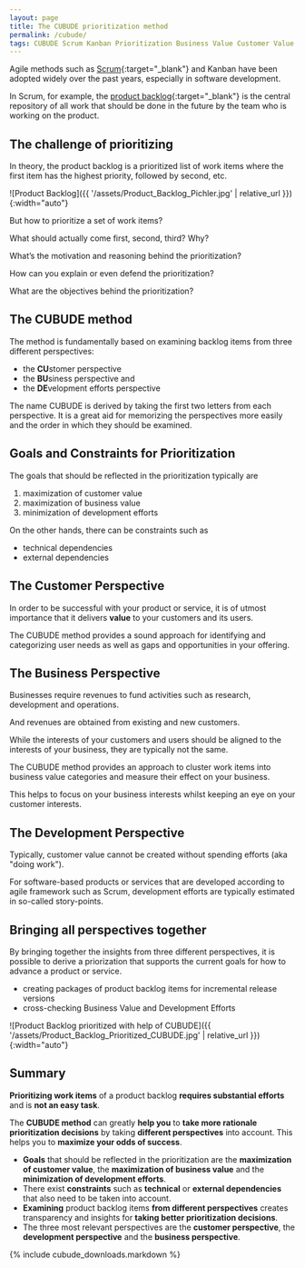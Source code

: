 ```yaml
---
layout: page
title: The CUBUDE prioritization method
permalink: /cubude/
tags: CUBUDE Scrum Kanban Prioritization Business Value Customer Value Development Effort KANO
---
```


Agile methods such as [Scrum](https://scrumguides.org/){:target="_blank"} and Kanban have been adopted widely over the past years, especially in software development. 

In Scrum, for example, the [product backlog](https://www.scrum.org/resources/what-is-a-product-backlog){:target="_blank"} is the central repository of all work that should be done in the future by the team who is working on the product. 
<!--A backlog is a priorized list of issues such as epics, user stories or tasks.-->

## The challenge of prioritizing

In theory, the product backlog is a prioritized list of work items where the first item has the highest priority, followed by second, etc.

![Product Backlog]({{ '/assets/Product_Backlog_Pichler.jpg' | relative_url }}){:width="auto"}

But how to prioritize a set of work items? 

What should actually come first, second, third? Why? 

What’s the motivation and reasoning behind the prioritization? 

How can you explain or even defend the prioritization? 

What are the objectives behind the prioritization?

## The CUBUDE method

The method is fundamentally based on examining backlog items from three different perspectives:

- the **CU**stomer perspective
- the **BU**siness perspective and
- the **DE**velopment efforts perspective

<!--
It thus incorporates the inputs from the three most relevant perspectives: 
- the user experience specialist for the customer perspective,
- the product manager / product owner for the business perspective, and
- the development lead / architect for the development perspective
-->

The name CUBUDE is derived by taking the first two letters from each perspective. It is a great aid for memorizing the perspectives more easily and the order in which they should be examined.

## Goals and Constraints for Prioritization

The goals that should be reflected in the prioritization typically are

1. maximization of customer value
2. maximization of business value
3. minimization of development efforts

On the other hands, there can be constraints such as

- technical dependencies
- external dependencies

## The Customer Perspective

In order to be successful with your product or service, it is of utmost importance that it delivers **value** to your customers and its users. 

The CUBUDE method provides a sound approach for identifying and categorizing user needs as well as gaps and opportunities in your offering. 

## The Business Perspective

Businesses require revenues to fund activities such as research, development and operations.

And revenues are obtained from existing and new customers. 

While the interests of your customers and users should be aligned to the interests of your business, they are typically not the same. 

The CUBUDE method provides an approach to cluster work items into business value categories and measure their effect on your business. 

This helps to focus on your business interests whilst keeping an eye on your customer interests. 

## The Development Perspective

Typically, customer value cannot be created without spending efforts (aka "doing work"). 

For software-based products or services that are developed according to agile framework such as Scrum, development efforts are typically estimated in so-called story-points. 

## Bringing all perspectives together

By bringing together the insights from three different perspectives, it is possible to derive a priorization that supports the current goals for how to advance a product or service.

- creating packages of product backlog items for incremental release versions
- cross-checking Business Value and Development Efforts

![Product Backlog prioritized with help of CUBUDE]({{ '/assets/Product_Backlog_Prioritized_CUBUDE.jpg' | relative_url }}){:width="auto"}


## Summary

**Prioritizing work items** of a product backlog **requires substantial efforts** and is **not an easy task**. 

The **CUBUDE method** can greatly **help you** to **take more rationale prioritization decisions** by taking **different perspectives** into account. This helps you to **maximize your odds of success**. 

- **Goals** that should be reflected in the prioritization are the **maximization of customer value**, the **maximization of business value** and the **minimization of development efforts**.
- There exist **constraints** such as **technical** or **external dependencies** that also need to be taken into account. 
- **Examining** product backlog items **from different perspectives** creates transparency and insights for **taking better prioritization decisions**. 
- The three most relevant perspectives are the **customer perspective**, the **development perspective** and the **business perspective**.


{% include cubude_downloads.markdown %}